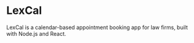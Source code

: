 # LexCal
LexCal is a calendar-based appointment booking app for law firms, built with Node.js and React.
